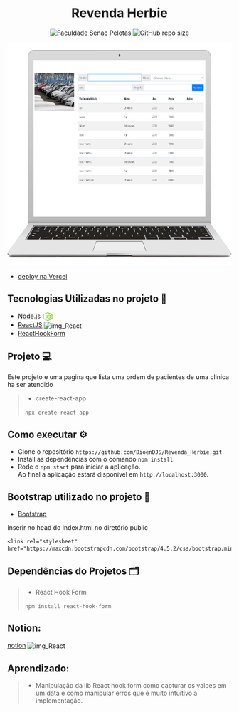<h1 align="center">Revenda Herbie</h1>

<p align="center">
    <img src="https://img.shields.io/static/v1?label=Faculdade Senac Pelotas&message=3º&color=fdca40&labelColor=000000" alt="Faculdade Senac Pelotas">
    <img alt="GitHub repo size" src="https://img.shields.io/github/repo-size/DioenDJS/Revenda_Herbie" >
</p>

<img src="imagemRevenda.png" alt="imagem do projeto" height="500" width="750" >

- [deploy na Vercel]()


## Tecnologias Utilizadas no projeto :construction:

- [Node.js](https://nodejs.org/en/) <img align="center" alt="img nodejs" height="20" width="25" src="https://raw.githubusercontent.com/devicons/devicon/master/icons/nodejs/nodejs-original.svg" style="max-width:100%;" />
- [ReactJS](https://pt-br.reactjs.org/) <img align="center" alt="img_React" height="20" width="25" src="https://cdn.jsdelivr.net/gh/devicons/devicon/icons/react/react-original.svg" style="max-width:100%;" />
- [ReactHookForm](https://react-hook-form.com/) 
## Projeto :computer:

Este projeto e uma pagina que lista uma ordem de pacientes de uma clinica ha ser atendido 

> - create-react-app
>
> ```npx create-react-app ```

## Como executar :gear:

- Clone o repositório `https://github.com/DioenDJS/Revenda_Herbie.git`.
- Install as dependências com o comando `npm install`.
- Rode o `npm start` para iniciar a aplicação.<br />
Ao final a aplicação estará disponível em `http://localhost:3000`.





## Bootstrap utilizado no projeto :page_with_curl:

- [Bootstrap](https://maxcdn.bootstrapcdn.com/bootstrap/4.5.2/css/bootstrap.min.css)

inserir no head do index.html no diretório public
```
<link rel="stylesheet" href="https://maxcdn.bootstrapcdn.com/bootstrap/4.5.2/css/bootstrap.min.css">
```



## Dependências do Projetos :card_index_dividers:


> - React Hook Form
>
> ``npm install react-hook-form``


## Notion:
 [notion](https://www.notion.so/Exerc-cio-React-Hook-Form-d56da3b3601f4c2a99576c4a6d16975b) <img align="center" alt="img_React" height="25" width="25" src="https://cdn.icon-icons.com/icons2/2429/PNG/512/notion_logo_icon_147257.png" style="max-width:100%;" />

## Aprendizado:
> - Manipulação  da lib React hook form como capturar os valoes em um data e como manipular erros que é muito intuitivo a implementação.